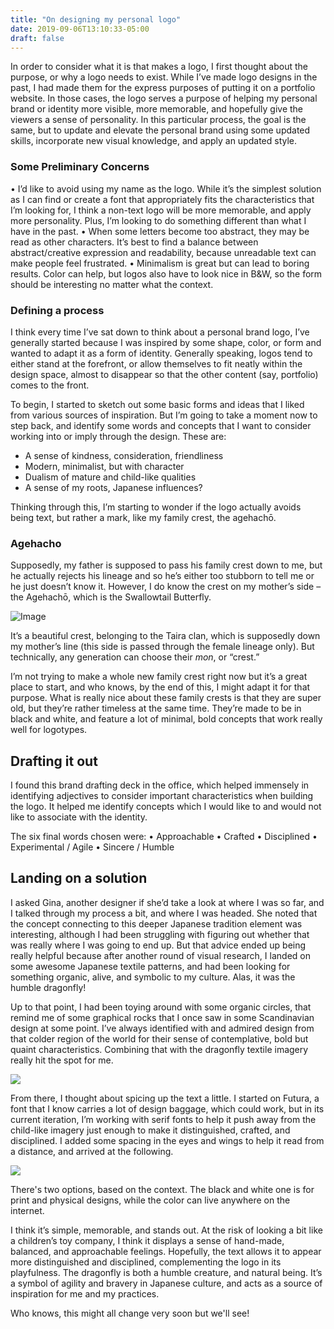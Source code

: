 ```yaml
---
title: "On designing my personal logo"
date: 2019-09-06T13:10:33-05:00
draft: false
---
```


In order to consider what it is that makes a logo, I first thought about the purpose, or why a logo needs to exist. While I’ve made logo designs in the past, I had made them for the express purposes of putting it on a portfolio website.  In those cases, the logo serves a purpose of helping my personal brand or identity more visible, more memorable, and hopefully give the viewers a sense of personality. In this particular process, the goal is the same, but to update and elevate the personal brand using some updated skills, incorporate new visual knowledge, and apply an updated style.

### Some Preliminary Concerns
• I’d like to avoid using my name as the logo. While it’s the simplest solution as I can find or create a font that appropriately fits the characteristics that I’m looking for, I think a non-text logo will be more memorable, and apply more personality. Plus, I’m looking to do something different than what I have in the past.
• When some letters become too abstract, they may be read as other characters. It’s best to find a balance between abstract/creative expression and readability, because unreadable text can make people feel frustrated.
• Minimalism is great but can lead to boring results. Color can help, but logos also have to look nice in B&W, so the form should be interesting no matter what the context.

### Defining a process
I think every time I’ve sat down to think about a personal brand logo, I’ve generally started because I was inspired by some shape, color, or form and wanted to adapt it as a form of identity. Generally speaking, logos tend to either stand at the forefront, or allow themselves to fit neatly within the design space, almost to disappear so that the other content (say, portfolio) comes to the front.

To begin, I started to sketch out some basic forms and ideas that I liked from various sources of inspiration. But I’m going to take a moment now to step back, and identify some words and concepts that I want to consider working into or imply through the design. These are:

* A sense of kindness, consideration, friendliness
* Modern, minimalist, but with character
* Dualism of mature and child-like qualities
* A sense of my roots, Japanese influences?

Thinking through this, I’m starting to wonder if the logo actually avoids being text, but rather a mark, like my family crest, the agehachō.

### Agehacho
Supposedly, my father is supposed to pass his family crest down to me, but he actually rejects his lineage and so he’s either too stubborn to tell me or he just doesn’t know it. However, I do know the crest on my mother’s side – the Agehachō, which is the Swallowtail Butterfly.

![Image](/agehacho.jpg)

It’s a beautiful crest, belonging to the Taira clan, which is supposedly down my mother’s line (this side is passed through the female lineage only). But technically, any generation can choose their _mon_, or “crest.”

I’m not trying to make a whole new family crest right now but it’s a great place to start, and who knows, by the end of this, I might adapt it for that purpose. What is really nice about these family crests is that they are super old, but they’re rather timeless at the same time. They’re made to be in black and white, and feature a lot of minimal, bold concepts that work really well for logotypes.

## Drafting it out
I found this brand drafting deck in the office, which helped immensely in identifying adjectives to consider important characteristics when building the logo. It helped me identify concepts which I would like to and would not like to associate with the identity.

The six final words chosen were:
• Approachable 
• Crafted
• Disciplined
• Experimental / Agile
• Sincere / Humble

## Landing on a solution
I asked Gina, another designer if she’d take a look at where I was so far, and I talked through my process a bit, and where I was headed. She noted that the concept connecting to this deeper Japanese tradition element was interesting, although I had been struggling with figuring out whether that was really where I was going to end up. But that advice ended up being really helpful because after another round of visual research, I landed on some awesome Japanese textile patterns, and had been looking for something organic, alive, and symbolic to my culture. Alas, it was the humble dragonfly!

Up to that point, I had been toying around with some organic circles, that remind me of some graphical rocks that I once saw in some Scandinavian design at some point. I’ve always identified with and admired design from that colder region of the world for their sense of contemplative, bold but quaint characteristics. Combining that with the dragonfly textile imagery really hit the spot for me.

![](/h-logo-01.jpg)

From there, I thought about spicing up the text a little. I started on Futura, a font that I know carries a lot of design baggage, which could work, but in its current iteration, I’m working with serif fonts to help it push away from the child-like imagery just enough to make it distinguished, crafted, and disciplined. I added some spacing in the eyes and wings to help it read from a distance, and arrived at the following.

![](/h-logo-03.jpg)

There's two options, based on the context. The black and white one is for print and physical designs, while the color can live anywhere on the internet.

I think it’s simple, memorable, and stands out. At the risk of looking a bit like a children’s toy company, I think it displays a sense of hand-made, balanced, and approachable feelings. Hopefully, the text allows it to appear more distinguished and disciplined, complementing the logo in its playfulness. The dragonfly is both a humble creature, and natural being. It’s a symbol of agility and bravery in Japanese culture, and acts as a source of inspiration for me and my practices.

Who knows, this might all change very soon but we'll see!